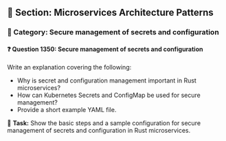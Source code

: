 ## 📘 Section: Microservices Architecture Patterns  
### 🔹 Category: Secure management of secrets and configuration  
#### ❓ Question 1350: Secure management of secrets and configuration

Write an explanation covering the following:

- Why is secret and configuration management important in Rust microservices?
- How can Kubernetes Secrets and ConfigMap be used for secure management?
- Provide a short example YAML file.

🔧 **Task:** Show the basic steps and a sample configuration for secure management of secrets and configuration in Rust microservices.
